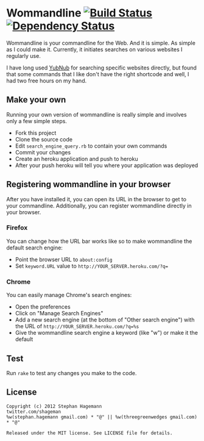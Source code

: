 # Wommandline [![Build Status](https://secure.travis-ci.org/shageman/wommandline.png)](https://secure.travis-ci.org/shageman/wommandline) [![Dependency Status](https://gemnasium.com/shageman/wommandline.png)](https://gemnasium.com/shageman/wommandline)
Wommandline is your commandline for the Web. And it is simple. As simple as I could make it. Currently, it initiates searches on various websites I regularly use.

I have long used [YubNub](http://yubnub.org) for searching specific websites directly, but found that some commands that I like don't have the right shortcode and well, I had two free hours on my hand.

## Make your own
Running your own version of wommandline is really simple and involves only a few simple steps.

* Fork this project
* Clone the source code
* Edit `search_engine_query.rb` to contain your own commands
* Commit your changes
* Create an heroku application and push to heroku
* After your push heroku will tell you where your application was deployed

## Registering wommandline in your browser
After you have installed it, you can open its URL in the browser to get to your commandline. Additionally, you can register wommandline directly in your browser.

### Firefox
You can change how the URL bar works like so to make wommandline the default search engine:

* Point the browser URL to `about:config`
* Set `keyword.URL` value to `http://YOUR_SERVER.heroku.com/?q=`

### Chrome
You can easily manage Chrome's search engines:

* Open the preferences
* Click on "Manage Search Engines"
* Add a new search engine (at the bottom of "Other search engine") with the URL of `http://YOUR_SERVER.heroku.com/?q=%s`
* Give the wommandline search engine a keyword (like "w") or make it the default

## Test
Run `rake` to test any changes you make to the code.

## License

    Copyright (c) 2012 Stephan Hagemann
    twitter.com/shageman
    %w(stephan.hagemann gmail.com) * "@" || %w(threegreenwedges gmail.com) * "@"
    
    Released under the MIT license. See LICENSE file for details.
